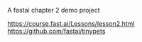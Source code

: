 A fastai chapter 2 demo project

https://course.fast.ai/Lessons/lesson2.html
https://github.com/fastai/tinypets
